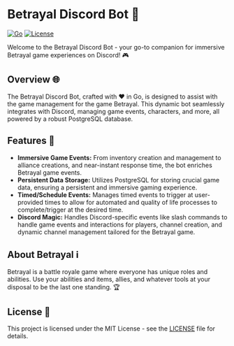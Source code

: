 # Betrayal Discord Bot 🤖

[![Go](https://img.shields.io/badge/Go-1.21-blue.svg)](https://golang.org/)
[![License](https://img.shields.io/badge/License-MIT-blue.svg)](LICENSE)

Welcome to the Betrayal Discord Bot - your go-to companion for immersive Betrayal game experiences on Discord! 🎮

## Overview 🌐

The Betrayal Discord Bot, crafted with ❤️ in Go, is designed to assist with the game management for the game Betrayal. This dynamic bot seamlessly integrates with Discord, managing game events, characters, and more, all powered by a robust PostgreSQL database.

## Features 🚀

- **Immersive Game Events:** From inventory creation and management to alliance creations, and near-instant response time, the bot enriches Betrayal game events.
- **Persistent Data Storage:** Utilizes PostgreSQL for storing crucial game data, ensuring a persistent and immersive gaming experience.
- **Timed/Schedule Events:** Manages timed events to trigger at user-provided times to allow for automated and quality of life processes to complete/trigger at the desired time.
- **Discord Magic:** Handles Discord-specific events like slash commands to handle game events and interactions for players, channel creation, and dynamic channel management tailored for the Betrayal game.

## About Betrayal ℹ️
Betrayal is a battle royale game where everyone has unique roles and abilities. Use your abilities and items, allies, and whatever tools at your disposal to be the last one standing. 🏆

## License 📄
This project is licensed under the MIT License - see the [LICENSE](LICENSE) file for details.
